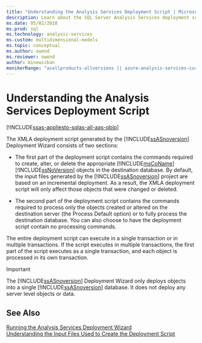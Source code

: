 ```yaml
---
title: "Understanding the Analysis Services Deployment Script | Microsoft Docs"
description: Learn about the SQL Server Analysis Services deployment script, which is generated by the SQL Server Analysis Services Deployment Wizard.
ms.date: 05/02/2018
ms.prod: sql
ms.technology: analysis-services
ms.custom: multidimensional-models
ms.topic: conceptual
ms.author: owend
ms.reviewer: owend
author: minewiskan
monikerRange: "asallproducts-allversions || azure-analysis-services-current || power-bi-premium-current || >= sql-analysis-services-2016"
---
```

# Understanding the Analysis Services Deployment Script

[!INCLUDE[ssas-appliesto-sqlas-all-aas-pbip](../includes/ssas-appliesto-sqlas-all-aas-pbip.md)]

  The XMLA deployment script generated by the [!INCLUDE[ssASnoversion](../includes/ssasnoversion-md.md)] Deployment Wizard consists of two sections:  
  
-   The first part of the deployment script contains the commands required to create, alter, or delete the appropriate [!INCLUDE[msCoName](../includes/msconame-md.md)] [!INCLUDE[ssNoVersion](../includes/ssnoversion-md.md)] objects in the destination database. By default, the input files generated by the [!INCLUDE[ssASnoversion](../includes/ssasnoversion-md.md)] project are based on an incremental deployment. As a result, the XMLA deployment script will only affect those objects that were changed or deleted.  
  
-   The second part of the deployment script contains the commands required to process only the objects created or altered on the destination server (the Process Default option) or to fully process the destination database. You can also choose to have the deployment script contain no processing commands.  
  
 The entire deployment script can execute in a single transaction or in multiple transactions. If the script executes in multiple transactions, the first part of the script executes as a single transaction, and each object is processed in its own transaction.  
  
> [!IMPORTANT]  
>  The [!INCLUDE[ssASnoversion](../includes/ssasnoversion-md.md)] Deployment Wizard only deploys objects into a single [!INCLUDE[ssASnoversion](../includes/ssasnoversion-md.md)] database. It does not deploy any server level objects or data.  
  
## See Also  
 [Running the Analysis Services Deployment Wizard](../../analysis-services/deployment/running-the-analysis-services-deployment-wizard.md)   
 [Understanding the Input Files Used to Create the Deployment Script](../../analysis-services/deployment/deployment-script-files-input-used-to-create-deployment-script.md)  
  
  
